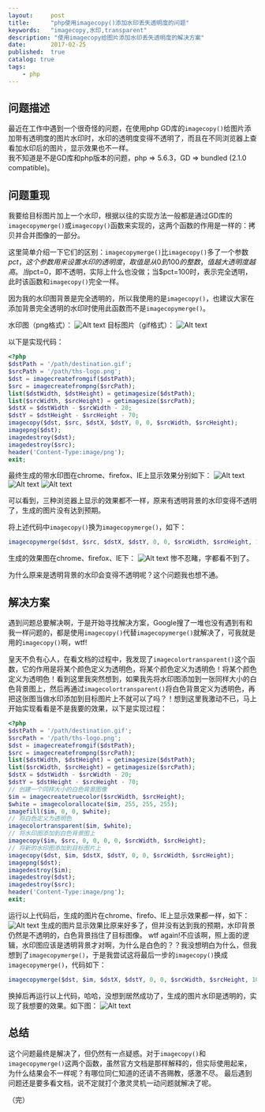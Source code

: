 ```yaml
---
layout:     post
title:      "php使用imagecopy()添加水印丢失透明度的问题"
keywords:   "imagecopy,水印,transparent" 
description: "使用imagecopy给图片添加水印丢失透明度的解决方案"
date:       2017-02-25
published:  true 
catalog: true
tags:
    - php 
---
```


## 问题描述
最近在工作中遇到一个很奇怪的问题，在使用php GD库的`imagecopy()`给图片添加带有透明度的图片水印时，水印的透明度变得不透明了，而且在不同浏览器上查看加水印后的图片，显示效果也不一样。<br>
我不知道是不是GD库和php版本的问题，php => 5.6.3，GD => bundled (2.1.0 compatible)。

## 问题重现
我要给目标图片加上一个水印，根据以往的实现方法一般都是通过GD库的`imagecopymerge()`或`imagecopy()`函数来实现的，这两个函数的作用是一样的：拷贝并合并图像的一部分。

这里简单介绍一下它们的区别：`imagecopymerge()`比`imagecopy()`多了一个参数$pct，这个参数用来设置水印的透明度，取值是从0到100的整数，值越大透明度越高。当$pct=0，即不透明，实际上什么也没做；当$pct=100时，表示完全透明，此时该函数和`imagecopy()`完全一样。<br>

因为我的水印图背景是完全透明的，所以我使用的是`imagecopy()`，也建议大家在添加背景完全透明的水印时使用此函数而不是`imagecopymerge()`。

水印图（png格式）：
![Alt text](/img/2017/02/ths-logo.png)
目标图片（gif格式）：
![Alt text](/img/2017/02/destination.PNG)

以下是实现代码：

```php
<?php
$dstPath = '/path/destination.gif';
$srcPath = '/path/ths-logo.png';
$dst = imagecreatefromgif($dstPath);
$src = imagecreatefrompng($srcPath);
list($dstWidth, $dstHeight) = getimagesize($dstPath);
list($srcWidth, $srcHeight) = getimagesize($srcPath);
$dstX = $dstWidth - $srcWidth - 20;
$dstY = $dstHeight - $srcHeight - 70;
imagecopy($dst, $src, $dstX, $dstY, 0, 0, $srcWidth, $srcHeight);
imagepng($dst);
imagedestroy($dst);
imagedestroy($src);
header('Content-Type:image/png');
exit;
```

最终生成的带水印图在chrome、firefox、IE上显示效果分别如下：
![Alt text](/img/2017/02/chrome.PNG)
![Alt text](/img/2017/02/firefox.PNG)
![Alt text](/img/2017/02/IE.PNG)

可以看到，三种浏览器上显示的效果都不一样，原来有透明背景的水印变得不透明了，生成的图片没有达到预期。

将上述代码中`imagecopy()`换为`imagecopymerge()`，如下：
```php
imagecopymerge($dst, $src, $dstX, $dstY, 0, 0, $srcWidth, $srcHeight, 100);
```

生成的效果图在chrome、firefox、IE下：
![Alt text](/img/2017/02/chrome-3.PNG)
惨不忍睹，字都看不到了。

为什么原来是透明背景的水印会变得不透明呢？这个问题我也想不通。

## 解决方案
遇到问题总要解决啊，于是开始寻找解决方案，Google搜了一堆也没有遇到有和我一样问题的，都是使用`imagecopy()`代替`imagecopymerge()`就解决了，可我就是用的`imagecopy()`啊，wtf!

皇天不负有心人，在看文档的过程中，我发现了`imagecolortransparent()`这个函数，它的作用是将某个颜色定义为透明色，将某个颜色定义为透明色！将某个颜色定义为透明色！看到这里我突然想到，如果我先将水印图添加到一张同样大小的白色背景图上，然后再通过`imagecolortransparent()`将白色背景定义为透明色，再把这张图当做水印添加到目标图片上不就可以了吗？！想到这里我激动不已，马上开始实现看看是不是我要的效果，以下是实现过程：

```php
<?php
$dstPath = '/path/destination.gif';
$srcPath = '/path/ths-logo.png';
$dst = imagecreatefromgif($dstPath);
$src = imagecreatefrompng($srcPath);
list($dstWidth, $dstHeight) = getimagesize($dstPath);
list($srcWidth, $srcHeight) = getimagesize($srcPath);
$dstX = $dstWidth - $srcWidth - 20;
$dstY = $dstHeight - $srcHeight - 70;
// 创建一个同样大小的白色背景图像
$im = imagecreatetruecolor($srcWidth, $srcHeight);
$white = imagecolorallocate($im, 255, 255, 255);
imagefill($im, 0, 0, $white);
// 将白色定义为透明色
imagecolortransparent($im, $white);
// 将水印图添加到白色背景图上
imagecopy($im, $src, 0, 0, 0, 0, $srcWidth, $srcHeight);
// 将新的水印图添加到目标图片上
imagecopy($dst, $im, $dstX, $dstY, 0, 0, $srcWidth, $srcHeight);
imagepng($dst);
imagedestroy($im);
imagedestroy($dst);
imagedestroy($src);
header('Content-Type:image/png');
exit;
```

运行以上代码后，生成的图片在chrome、firefo、IE上显示效果都一样，如下：
![Alt text](/img/2017/02/IE.PNG)
生成的图片显示效果比原来好多了，但并没有达到我的预期，水印背景仍然是不透明的，白色背景挡住了目标图像。
wtf again!不应该啊，照上面的逻辑，水印图应该是透明背景才对啊，为什么是白色的？？我没想明白为什么，但我想到了`imagecopymerge()`，于是我尝试这将最后一步的`imagecopy()`换成`imagecopymerge()`，代码如下：

```php
imagecopymerge($dst, $im, $dstX, $dstY, 0, 0, $srcWidth, $srcHeight, 100);
```

换掉后再运行以上代码，哈哈，没想到居然成功了，生成的图片水印是透明的，实现了我想要的效果。如下图：
![Alt text](/img/2017/02/chrome-2.PNG)

## 总结
这个问题最终是解决了，但仍然有一点疑惑。对于`imagecopy()`和`imagecopymerge()`这两个函数，虽然官方文档是那样解释的，但实际使用起来，为什么结果会不一样呢？有哪位同仁知道的还请不吝赐教，感激不尽。
最后遇到问题还是要多看文档，说不定就打个激灵灵机一动问题就解决了呢。

（完）

